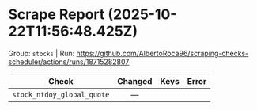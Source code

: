 # Scrape Report (2025-10-22T11:56:48.425Z)

Group: `stocks`  |  Run: https://github.com/AlbertoRoca96/scraping-checks-scheduler/actions/runs/18715282807

| Check | Changed | Keys | Error |
|---|:---:|:--|:--|
| `stock_ntdoy_global_quote` | — |  |  |
